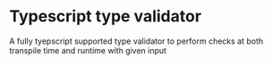 
# Typescript type validator

A fully tyepscript supported type validator to perform checks at both transpile time and runtime with given input
